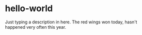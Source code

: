 # hello-world

Just typing a description in here.
The red wings won today, hasn't happened very often this year.
